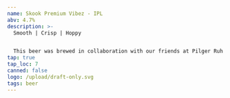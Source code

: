 ```yaml
---
name: Skook Premium Vibez - IPL
abv: 4.7%
description: >-
  Smooth | Crisp | Hoppy


  This beer was brewed in collaboration with our friends at Pilger Ruh Brewing, Revere Brewery and Black Rock Brewing. It was brewed to celebrate the launch of the Explore Schuyklill Ale Trail App that will be released in the spring. This lager is dry-hopped with Motueka and Nelson Sauvin.
tap: true
tap_loc: 7
canned: false
logo: /upload/draft-only.svg
tags: beer
---
```

